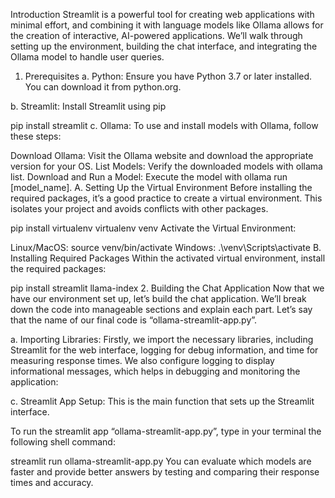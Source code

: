 ﻿Introduction
Streamlit is a powerful tool for creating web applications with minimal effort, and combining it with language models like Ollama allows for the creation of interactive, AI-powered applications. We’ll walk through setting up the environment, building the chat interface, and integrating the Ollama model to handle user queries.

1. Prerequisites
a. Python: Ensure you have Python 3.7 or later installed. You can download it from python.org.

b. Streamlit: Install Streamlit using pip

pip install streamlit
c. Ollama: To use and install models with Ollama, follow these steps:

Download Ollama: Visit the Ollama website and download the appropriate version for your OS.
List Models: Verify the downloaded models with ollama list.
Download and Run a Model: Execute the model with ollama run [model_name].
A. Setting Up the Virtual Environment
Before installing the required packages, it’s a good practice to create a virtual environment. This isolates your project and avoids conflicts with other packages.

pip install virtualenv
virtualenv venv
Activate the Virtual Environment:

Linux/MacOS:
source venv/bin/activate
Windows:
.\venv\Scripts\activate
B. Installing Required Packages
Within the activated virtual environment, install the required packages:

pip install streamlit llama-index
2. Building the Chat Application
Now that we have our environment set up, let’s build the chat application. We’ll break down the code into manageable sections and explain each part. Let’s say that the name of our final code is “ollama-streamlit-app.py”.

a. Importing Libraries:
Firstly, we import the necessary libraries, including Streamlit for the web interface, logging for debug information, and time for measuring response times. We also configure logging to display informational messages, which helps in debugging and monitoring the application:

c. Streamlit App Setup:
This is the main function that sets up the Streamlit interface.

To run the streamlit app “ollama-streamlit-app.py”, type in your terminal the following shell command:

streamlit run ollama-streamlit-app.py
You can evaluate which models are faster and provide better answers by testing and comparing their response times and accuracy.
